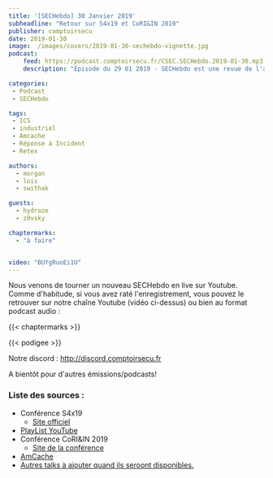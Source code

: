 ```yaml
---
title: '[SECHebdo] 30 Janvier 2019'
subheadline: "Retour sur S4x19 et CoRI&IN 2019"
publisher: comptoirsecu
date: 2019-01-30
image:  /images/covers/2019-01-30-sechebdo-vignette.jpg
podcast:
    feed: https://podcast.comptoirsecu.fr/CSEC.SECHebdo.2019-01-30.mp3
    description: "Épisode du 29 01 2019 - SECHebdo est une revue de l'actualité cybersécurité réalisée en live sur Youtube, généralement le mardi soir."

categories:
 - Podcast
 - SECHebdo

tags:
 - ICS
 - industriel
 - Amcache
 - Réponse à Incident
 - Retex

authors:
  - morgan
  - lois
  - swithak

guests:
  - hydraze
  - z0vsky

chaptermarks:
  - "à faire"


video: "BUYgRuoEi1U"
---
```


Nous venons de tourner un nouveau SECHebdo en live sur Youtube. Comme d'habitude, si vous avez raté l'enregistrement, vous pouvez le retrouver sur notre chaîne Youtube (vidéo ci-dessus) ou bien au format podcast audio :

{{< chaptermarks >}}

{{< podigee >}}

Notre discord : <http://discord.comptoirsecu.fr>

A bientôt pour d'autres émissions/podcasts!

### Liste des sources :

*  Conférence S4x19
	* [Site officiel](https://s4xevents.com/)
  * [PlayList YouTube](https://www.youtube.com/watch?v=PBVs_wELXYA&list=PL8OWO1qWXF4qYu-Kak1dOVvx0iq2fekdS)
*  Conférence CoRI&IN 2019
	* [Site de la conférence](https://www.cecyf.fr/activites/recherche-et-developpement/coriin-2019/)
  * [AmCache](https://www.ssi.gouv.fr/agence/publication/analyse-de-lamcache/)
  * [Autres talks à ajouter quand ils seroont disponibles.](..)
